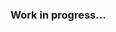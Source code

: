 ### Work in progress...
<!--
how to modify the original functions, and here more examples

Login psr-3 library
send email to yourself
modify existing code
whoops library
-->